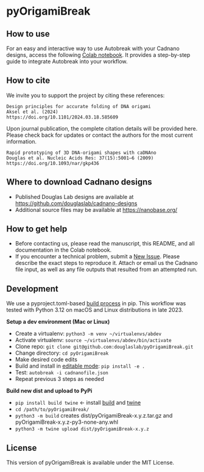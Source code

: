 # pyOrigamiBreak

## How to use

For an easy and interactive way to use Autobreak with your Cadnano designs, access the following [Colab notebook](https://colab.research.google.com/drive/1wRAO8LdY5XCeuZfsmvdUHlJWMBQmQBVa). It provides a step-by-step guide to integrate Autobreak into your workflow.


## How to cite

We invite you to support the project by citing these references:

```
Design principles for accurate folding of DNA origami
Aksel et al. (2024)
https://doi.org/10.1101/2024.03.18.585609 
```
Upon journal publication, the complete citation details will be provided here. Please check back for updates or contact the authors for the most current information.

```
Rapid prototyping of 3D DNA-origami shapes with caDNAno
Douglas et al. Nucleic Acids Res: 37(15):5001–6 (2009)
https://doi.org/10.1093/nar/gkp436
```

## Where to download Cadnano designs

- Published Douglas Lab designs are available at https://github.com/douglaslab/cadnano-designs
- Additional source files may be available at https://nanobase.org/

## How to get help

- Before contacting us, please read the manuscript, this README, and all documentation in the Colab notebook.
- If you encounter a technical problem,  submit a [New Issue](https://github.com/douglaslab/pyOrigamiBreak/issues). Please describe the exact steps to reproduce it. Attach or email us the Cadnano file input, as well as any file outputs that resulted from an attempted run.


## Development

We use a pyproject.toml-based [build process](https://pip.pypa.io/en/stable/reference/build-system/pyproject-toml/) in pip. This workflow was tested with Python 3.12 on macOS and Linux distributions in late 2023.

**Setup a dev environment (Mac or Linux)**

* Create a virtualenv: `python3 -m venv ~/virtualenvs/abdev` 
* Activate virtualenv: `source ~/virtualenvs/abdev/bin/activate`
* Clone repo: `git clone git@github.com:douglaslab/pyOrigamiBreak.git`
* Change directory: `cd pyOrigamiBreak`
* Make desired code edits
* Build and install in [editable mode](https://pip.pypa.io/en/stable/cli/pip_install/#cmdoption-e): `pip install -e .` 
* Test: `autobreak -i cadnanofile.json`
* Repeat previous 3 steps as needed

**Build new dist and upload to PyPi**

* `pip install build twine` <- install [build](https://pypi.org/project/build/) and [twine](https://pypi.org/project/twine/)
* `cd /path/to/pyOrigamiBreak/` 
* `python3 -m build`  creates dist/pyOrigamiBreak-x.y.z.tar.gz and pyOrigamiBreak-x.y.z-py3-none-any.whl
* `python3 -m twine upload dist/pyOrigamiBreak-x.y.z`

## License

This version of pyOrigamiBreak is available under the MIT License.
